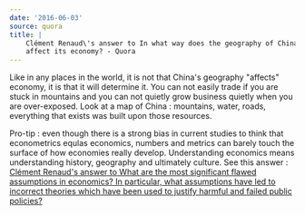 ```yaml
---
date: '2016-06-03'
source: quora
title: |
    Clément Renaud\'s answer to In what way does the geography of China
    affect its economy? - Quora
---
```


Like in any places in the world, it is not that China's geography
"affects" economy, it is that it will determine it. You can not easily
trade if you are stuck in mountains and you can not quietly grow
business quietly when you are over-exposed. Look at a map of China :
mountains, water, roads, everything that exists was built upon those
resources.

Pro-tip : even though there is a strong bias in current studies to think
that econometrics equlas economics, numbers and metrics can barely touch
the surface of how economies really develop. Understanding economics
means understanding history, geography and ultimately culture. See this
answer : [Clément Renaud\'s answer to What are the most significant
flawed assumptions in economics? In particular, what assumptions have
led to incorrect theories which have been used to justify harmful and
failed public
policies?](http://quora.com/What-are-the-most-significant-flawed-assumptions-in-economics-In-particular-what-assumptions-have-led-to-incorrect-theories-which-have-been-used-to-justify-harmful-and-failed-public-policies/answer/Cl%C3%A9ment-Renaud)

